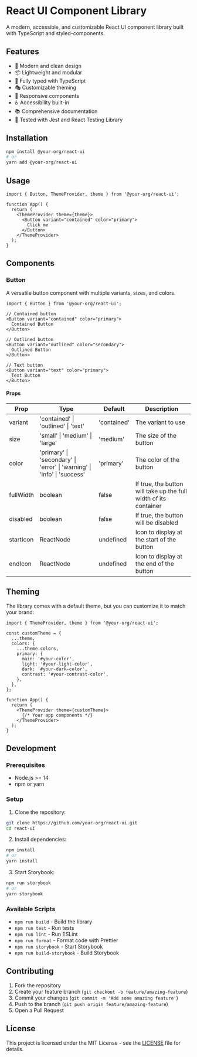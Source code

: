 # React UI Component Library

A modern, accessible, and customizable React UI component library built with TypeScript and styled-components.

## Features

- 🎨 Modern and clean design
- 📦 Lightweight and modular
- 🎯 Fully typed with TypeScript
- 🎭 Customizable theming
- 📱 Responsive components
- ♿ Accessibility built-in
- 📚 Comprehensive documentation
- 🧪 Tested with Jest and React Testing Library

## Installation

```bash
npm install @your-org/react-ui
# or
yarn add @your-org/react-ui
```

## Usage

```tsx
import { Button, ThemeProvider, theme } from '@your-org/react-ui';

function App() {
  return (
    <ThemeProvider theme={theme}>
      <Button variant="contained" color="primary">
        Click me
      </Button>
    </ThemeProvider>
  );
}
```

## Components

### Button

A versatile button component with multiple variants, sizes, and colors.

```tsx
import { Button } from '@your-org/react-ui';

// Contained button
<Button variant="contained" color="primary">
  Contained Button
</Button>

// Outlined button
<Button variant="outlined" color="secondary">
  Outlined Button
</Button>

// Text button
<Button variant="text" color="primary">
  Text Button
</Button>
```

#### Props

| Prop | Type | Default | Description |
|------|------|---------|-------------|
| variant | 'contained' \| 'outlined' \| 'text' | 'contained' | The variant to use |
| size | 'small' \| 'medium' \| 'large' | 'medium' | The size of the button |
| color | 'primary' \| 'secondary' \| 'error' \| 'warning' \| 'info' \| 'success' | 'primary' | The color of the button |
| fullWidth | boolean | false | If true, the button will take up the full width of its container |
| disabled | boolean | false | If true, the button will be disabled |
| startIcon | ReactNode | undefined | Icon to display at the start of the button |
| endIcon | ReactNode | undefined | Icon to display at the end of the button |

## Theming

The library comes with a default theme, but you can customize it to match your brand:

```tsx
import { ThemeProvider, theme } from '@your-org/react-ui';

const customTheme = {
  ...theme,
  colors: {
    ...theme.colors,
    primary: {
      main: '#your-color',
      light: '#your-light-color',
      dark: '#your-dark-color',
      contrast: '#your-contrast-color',
    },
  },
};

function App() {
  return (
    <ThemeProvider theme={customTheme}>
      {/* Your app components */}
    </ThemeProvider>
  );
}
```

## Development

### Prerequisites

- Node.js >= 14
- npm or yarn

### Setup

1. Clone the repository:
```bash
git clone https://github.com/your-org/react-ui.git
cd react-ui
```

2. Install dependencies:
```bash
npm install
# or
yarn install
```

3. Start Storybook:
```bash
npm run storybook
# or
yarn storybook
```

### Available Scripts

- `npm run build` - Build the library
- `npm run test` - Run tests
- `npm run lint` - Run ESLint
- `npm run format` - Format code with Prettier
- `npm run storybook` - Start Storybook
- `npm run build-storybook` - Build Storybook

## Contributing

1. Fork the repository
2. Create your feature branch (`git checkout -b feature/amazing-feature`)
3. Commit your changes (`git commit -m 'Add some amazing feature'`)
4. Push to the branch (`git push origin feature/amazing-feature`)
5. Open a Pull Request

## License

This project is licensed under the MIT License - see the [LICENSE](LICENSE) file for details. 
